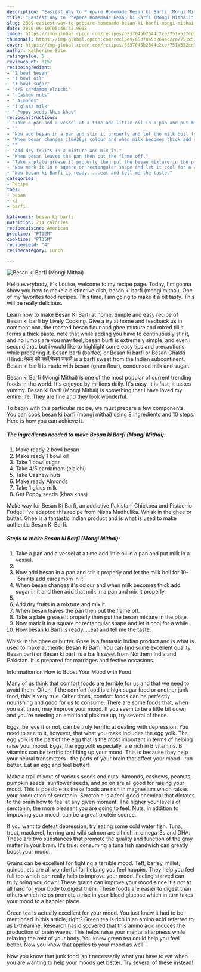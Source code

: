 ```yaml
---
description: "Easiest Way to Prepare Homemade Besan ki Barfi (Mongi Mithai)"
title: "Easiest Way to Prepare Homemade Besan ki Barfi (Mongi Mithai)"
slug: 2369-easiest-way-to-prepare-homemade-besan-ki-barfi-mongi-mithai
date: 2020-09-10T05:46:32.901Z
image: https://img-global.cpcdn.com/recipes/6537045b2644c2ce/751x532cq70/besan-ki-barfi-mongi-mithai-recipe-main-photo.jpg
thumbnail: https://img-global.cpcdn.com/recipes/6537045b2644c2ce/751x532cq70/besan-ki-barfi-mongi-mithai-recipe-main-photo.jpg
cover: https://img-global.cpcdn.com/recipes/6537045b2644c2ce/751x532cq70/besan-ki-barfi-mongi-mithai-recipe-main-photo.jpg
author: Katherine Soto
ratingvalue: 5
reviewcount: 8157
recipeingredient:
- "2 bowl besan"
- "1 bowl oil"
- "1 bowl sugar"
- "4/5 cardamom elaichi"
- " Cashew nuts"
- " Almonds"
- "1 glass milk"
- " Poppy seeds khas khas"
recipeinstructions:
- "Take a pan and a vessel at a time add little oil in a pan and put milk in a vessel."
- ""
- "Now add besan in a pan and stir it properly and let the milk boil for 10-15mints.add cardamom in it."
- "When besan changes it&#39;s colour and when milk becomes thick add sugar in it and then add that milk in a pan and mix it properly."
- ""
- "Add dry fruits in a mixture and mix it."
- "When besan leaves the pan then put the flame off."
- "Take a plate grease it properly then put the besan mixture in the plate."
- "Now mark it in a square or rectangular shape and let it cool for a while."
- "Now besan ki Barfi is ready.....eat and tell me the taste."
categories:
- Recipe
tags:
- besan
- ki
- barfi

katakunci: besan ki barfi 
nutrition: 214 calories
recipecuisine: American
preptime: "PT12M"
cooktime: "PT35M"
recipeyield: "4"
recipecategory: Lunch

---
```



![Besan ki Barfi (Mongi Mithai)](https://img-global.cpcdn.com/recipes/6537045b2644c2ce/751x532cq70/besan-ki-barfi-mongi-mithai-recipe-main-photo.jpg)

Hello everybody, it's Louise, welcome to my recipe page. Today, I'm gonna show you how to make a distinctive dish, besan ki barfi (mongi mithai). One of my favorites food recipes. This time, I am going to make it a bit tasty. This will be really delicious.

Learn how to make Besan Ki Barfi at home, Simple and easy recipe of Besan ki barfi by Lively Cooking. Give a try at home and feedback us in comment box. the roasted besan flour and ghee mixture and mixed till it forms a thick paste. note that while adding you have to continuously stir it, and no lumps are you may feel, besan burfi is extremely simple, and even i second that. but i would like to highlight some easy tips and precautions while preparing it. Besan barfi (barfee) or Besan ki barfi or Besan Chakki (Hindi: बेसन की बर्फ़ी/बेसन चक्की is a barfi sweet from the Indian subcontinent. Besan ki barfi is made with besan (gram flour), condensed milk and sugar.

Besan ki Barfi (Mongi Mithai) is one of the most popular of current trending foods in the world. It's enjoyed by millions daily. It's easy, it is fast, it tastes yummy. Besan ki Barfi (Mongi Mithai) is something that I have loved my entire life. They are fine and they look wonderful.


To begin with this particular recipe, we must prepare a few components. You can cook besan ki barfi (mongi mithai) using 8 ingredients and 10 steps. Here is how you can achieve it.

<!--inarticleads1-->

##### The ingredients needed to make Besan ki Barfi (Mongi Mithai):

1. Make ready 2 bowl besan
1. Make ready 1 bowl oil
1. Take 1 bowl sugar
1. Take 4/5 cardamom (elaichi)
1. Take  Cashew nuts
1. Make ready  Almonds
1. Take 1 glass milk
1. Get  Poppy seeds (khas khas)


Make way for Besan Ki Barfi, an addictive Pakistani Chickpea and Pistachio Fudge! I&#39;ve adapted this recipe from Nisha Madhulika. Whisk in the ghee or butter. Ghee is a fantastic Indian product and is what is used to make authentic Besan Ki Barfi. 

<!--inarticleads2-->

##### Steps to make Besan ki Barfi (Mongi Mithai):

1. Take a pan and a vessel at a time add little oil in a pan and put milk in a vessel.
1. 
1. Now add besan in a pan and stir it properly and let the milk boil for 10-15mints.add cardamom in it.
1. When besan changes it&#39;s colour and when milk becomes thick add sugar in it and then add that milk in a pan and mix it properly.
1. 
1. Add dry fruits in a mixture and mix it.
1. When besan leaves the pan then put the flame off.
1. Take a plate grease it properly then put the besan mixture in the plate.
1. Now mark it in a square or rectangular shape and let it cool for a while.
1. Now besan ki Barfi is ready.....eat and tell me the taste.


Whisk in the ghee or butter. Ghee is a fantastic Indian product and is what is used to make authentic Besan Ki Barfi. You can find some excellent quality. Besan barfi or Besan ki barfi is a barfi sweet from Northern India and Pakistan. It is prepared for marriages and festive occasions. 

Information on How to Boost Your Mood with Food


Many of us think that comfort foods are terrible for us and that we need to avoid them. Often, if the comfort food is a high sugar food or another junk food, this is very true. Other times, comfort foods can be perfectly nourishing and good for us to consume. There are some foods that, when you eat them, may improve your mood. If you seem to be a little bit down and you're needing an emotional pick me up, try several of these.

Eggs, believe it or not, can be truly terrific at dealing with depression. You need to see to it, however, that what you make includes the egg yolk. The egg yolk is the part of the egg that is the most important in terms of helping raise your mood. Eggs, the egg yolk especially, are rich in B vitamins. B vitamins can be terrific for lifting up your mood. This is because they help your neural transmitters--the parts of your brain that affect your mood--run better. Eat an egg and feel better!

Make a trail mixout of various seeds and nuts. Almonds, cashews, peanuts, pumpkin seeds, sunflower seeds, and so on are all good for raising your mood. This is possible as these foods are rich in magnesium which raises your production of serotonin. Serotonin is a feel-good chemical that dictates to the brain how to feel at any given moment. The higher your levels of serotonin, the more pleasant you are going to feel. Nuts, in addition to improving your mood, can be a great protein source.

If you want to defeat depression, try eating some cold water fish. Tuna, trout, mackerel, herring and wild salmon are all rich in omega-3s and DHA. These are two substances that promote the quality and function of the gray matter in your brain. It's true: consuming a tuna fish sandwich can greatly boost your mood. 

Grains can be excellent for fighting a terrible mood. Teff, barley, millet, quinoa, etc are all wonderful for helping you feel happier. They help you feel full too which can really help to improve your mood. Feeling starved can truly bring you down! These grains can improve your mood since it's not at all hard for your body to digest them. These foods are easier to digest than others which helps promote a rise in your blood glucose which in turn takes your mood to a happier place.

Green tea is actually excellent for your mood. You just knew it had to be mentioned in this article, right? Green tea is rich in an amino acid referred to as L-theanine. Research has discovered that this amino acid induces the production of brain waves. This helps raise your mental sharpness while relaxing the rest of your body. You knew green tea could help you feel better. Now you know that applies to your mood as well!

Now you know that junk food isn't necessarily what you have to eat when you are wanting to help your moods get better. Try several of these instead!


